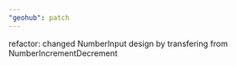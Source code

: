 ```yaml
---
"geohub": patch
---
```


refactor: changed NumberInput design by transfering from NumberIncrementDecrement
